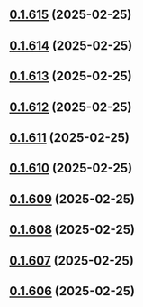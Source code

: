 ## [0.1.615](https://github.com/binary-braids/terraform-oracle/compare/v0.1.614...v0.1.615) (2025-02-25)



## [0.1.614](https://github.com/binary-braids/terraform-oracle/compare/v0.1.613...v0.1.614) (2025-02-25)



## [0.1.613](https://github.com/binary-braids/terraform-oracle/compare/v0.1.612...v0.1.613) (2025-02-25)



## [0.1.612](https://github.com/binary-braids/terraform-oracle/compare/v0.1.611...v0.1.612) (2025-02-25)



## [0.1.611](https://github.com/binary-braids/terraform-oracle/compare/v0.1.610...v0.1.611) (2025-02-25)



## [0.1.610](https://github.com/binary-braids/terraform-oracle/compare/v0.1.609...v0.1.610) (2025-02-25)



## [0.1.609](https://github.com/binary-braids/terraform-oracle/compare/v0.1.608...v0.1.609) (2025-02-25)



## [0.1.608](https://github.com/binary-braids/terraform-oracle/compare/v0.1.607...v0.1.608) (2025-02-25)



## [0.1.607](https://github.com/binary-braids/terraform-oracle/compare/v0.1.606...v0.1.607) (2025-02-25)



## [0.1.606](https://github.com/binary-braids/terraform-oracle/compare/v0.1.605...v0.1.606) (2025-02-25)



